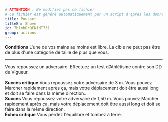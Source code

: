 ```yaml
---
# ATTENTION : Ne modifiez pas ce fichier
# Ce fichier est généré automatiquement par un script d'après les données du module Foundry VTT officiel et de sa traduction
title: Pousser
titleEn: Shove
id: 7blmbDrQFNfdT731
group: actions
---
```

<p><span id="ctl00_MainContent_DetailedOutput"><strong>Conditions</strong> L'une de vos mains au moins est libre. La cible ne peut pas être de plus d'une catégorie de taille de plus que vous.</span></p><hr><p>Vous repoussez un adversaire. Effectuez un test d’Athlétisme contre son DD de Vigueur.<br><br><strong>Succès critique</strong> Vous repoussez votre adversaire de 3 m. Vous pouvez Marcher rapidement après ça, mais votre déplacement doit être aussi long et doit se faire dans la même direction..<br><strong>Succès</strong> Vous repoussez votre adversaire de 1,50 m. Vous pouvez Marcher rapidement après ça, mais votre déplacement doit être aussi long et doit se faire dans la même direction.<br><strong>Échec critique</strong> Vous perdez l'équilibre et tombez à terre.&nbsp;</p>
